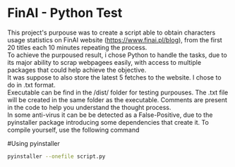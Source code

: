 # FinAI - Python Test

This project's purpouse was to create a script able to obtain characters usage statistics on FinAI website (https://www.finai.pl/blog), from the first 20 titles each 10 minutes repeating the process.  
To achieve the purpoused result, i chose Python to handle the tasks, due to its major ability to scrap webpagees easily, with access to multiple packages that could help achieve the objective.  
It was suppose to also store the latest 5 fetches to the website. I chose to do in .txt format.  
Executable can be find in the /dist/ folder for testing purpouses. The .txt file will be created in the same folder as the executable.
Comments are present in the code to help you understand the thought process.  
In some anti-virus it can be be detected as a False-Positive, due to the pyinstaller package introducing some dependencies that create it.
To compile yourself, use the following command  

#Using pyinstaller
```bash
pyinstaller --onefile script.py
```
